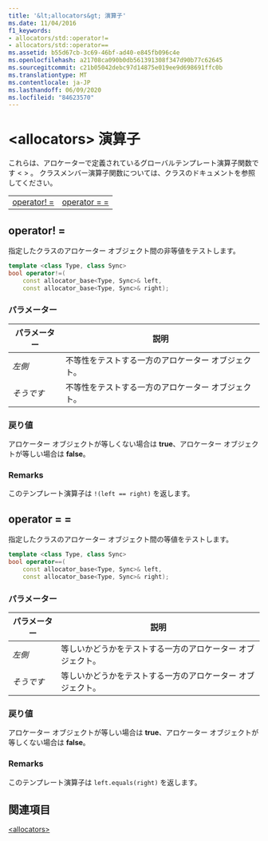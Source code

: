 ```yaml
---
title: '&lt;allocators&gt; 演算子'
ms.date: 11/04/2016
f1_keywords:
- allocators/std::operator!=
- allocators/std::operator==
ms.assetid: b55d67cb-3c69-46bf-ad40-e845fb096c4e
ms.openlocfilehash: a21708ca090b0db561391308f347d90b77c62645
ms.sourcegitcommit: c21b05042debc97d14875e019ee9d698691ffc0b
ms.translationtype: MT
ms.contentlocale: ja-JP
ms.lasthandoff: 06/09/2020
ms.locfileid: "84623570"
---
```

# <a name="ltallocatorsgt-operators"></a>&lt;allocators&gt; 演算子

これらは、アロケーターで定義されているグローバルテンプレート演算子関数です &lt; &gt; 。 クラスメンバー演算子関数については、クラスのドキュメントを参照してください。

|||
|-|-|
|[operator! =](#op_neq)|[operator = =](#op_eq_eq)|

## <a name="operator"></a><a name="op_neq"></a>operator! =

指定したクラスのアロケーター オブジェクト間の非等値をテストします。

```cpp
template <class Type, class Sync>
bool operator!=(
    const allocator_base<Type, Sync>& left,
    const allocator_base<Type, Sync>& right);
```

### <a name="parameters"></a>パラメーター

|パラメーター|説明|
|---------------|-----------------|
|*左側*|不等性をテストする一方のアロケーター オブジェクト。|
|*そうです*|不等性をテストする一方のアロケーター オブジェクト。|

### <a name="return-value"></a>戻り値

アロケーター オブジェクトが等しくない場合は **true**、アロケーター オブジェクトが等しい場合は **false**。

### <a name="remarks"></a>Remarks

このテンプレート演算子は `!(left == right)` を返します。

## <a name="operator"></a><a name="op_eq_eq"></a>operator = =

指定したクラスのアロケーター オブジェクト間の等値をテストします。

```cpp
template <class Type, class Sync>
bool operator==(
    const allocator_base<Type, Sync>& left,
    const allocator_base<Type, Sync>& right);
```

### <a name="parameters"></a>パラメーター

|パラメーター|説明|
|---------------|-----------------|
|*左側*|等しいかどうかをテストする一方のアロケーター オブジェクト。|
|*そうです*|等しいかどうかをテストする一方のアロケーター オブジェクト。|

### <a name="return-value"></a>戻り値

アロケーター オブジェクトが等しい場合は **true**、アロケーター オブジェクトが等しくない場合は **false**。

### <a name="remarks"></a>Remarks

このテンプレート演算子は `left.equals(right)` を返します。

## <a name="see-also"></a>関連項目

[\<allocators>](allocators-header.md)
